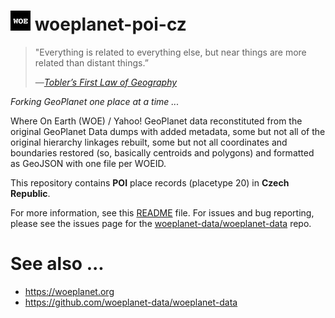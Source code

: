 # <img src="https://github.com/woeplanet-data/woeplanet-data/raw/master/assets/woe.png" width="32" height="32"/>&nbsp;woeplanet-poi-cz

> "Everything is related to everything else, but near things are more related than distant things.”
>
> &mdash;<cite>[Tobler’s First Law of Geography](https://www.geolounge.com/toblers-first-law-geography/)</cite>

_Forking GeoPlanet one place at a time ..._

Where On Earth (WOE) / Yahoo! GeoPlanet data reconstituted from the original GeoPlanet Data dumps with added metadata, some but not all of the original hierarchy linkages rebuilt, some but not all coordinates and boundaries restored (so, basically centroids and polygons) and formatted as GeoJSON with one file per WOEID.

This repository contains **POI** place records (placetype 20) in **Czech Republic**.

For more information, see this [README](https://github.com/woeplanet-data/woeplanet-data/blob/master/README.md) file. For issues and bug reporting, please see the issues page for the [woeplanet-data/woeplanet-data](https://github.com/woeplanet-data/woeplanet-data/issues) repo.

# See also ...

* https://woeplanet.org
* https://github.com/woeplanet-data/woeplanet-data
